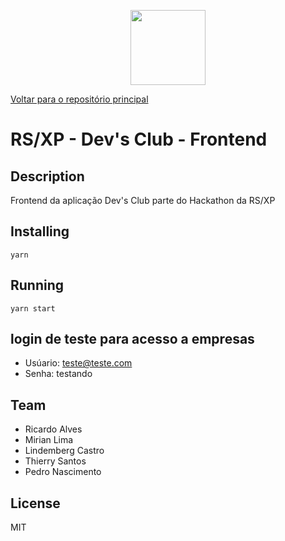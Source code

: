 <p align="center">
<a href="#" alt="RSXP">
  <img src="https://rocketseat.com.br/static/images/experience/RSXP.svg" height="120px"></a></p>

<a href="https://github.com/nennogabriel/rsxp-devsclub-business" alt="RSXP">Voltar para o repositório principal</a>

# RS/XP - Dev's Club - Frontend

## Description

Frontend da aplicação Dev's Club parte do Hackathon da RS/XP

## Installing

`yarn`

## Running

`yarn start`

## login de teste para acesso a empresas

- Usúario: teste@teste.com
- Senha: testando

## Team

- Ricardo Alves
- Mirian Lima
- Lindemberg Castro
- Thierry Santos
- Pedro Nascimento

## License

MIT
